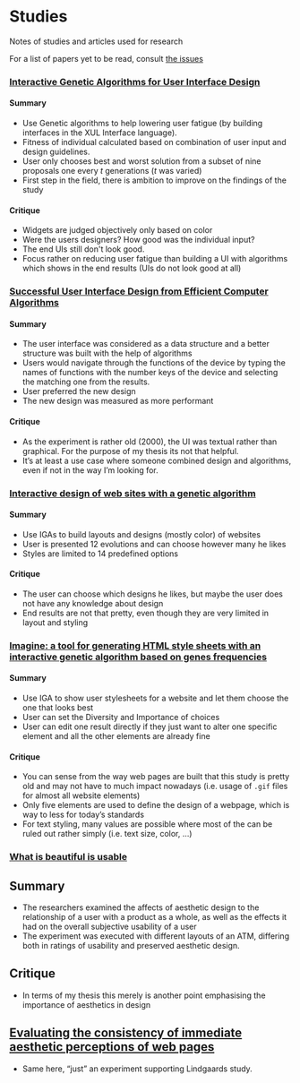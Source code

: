 # Studies
Notes of studies and articles used for research

For a list of papers yet to be read, consult [the issues](https://github.com/Plsr/thesis/labels/to%20read)

### [Interactive Genetic Algorithms for User Interface Design](http://ieeexplore.ieee.org/document/4424630/)

#### Summary
* Use Genetic algorithms to help lowering user fatigue (by building interfaces in the XUL Interface language).
* Fitness of individual calculated based on combination of user input and design guidelines.
* User only chooses best and worst solution from a subset of nine proposals one every _t_ generations (_t_ was varied)
* First step in the field, there is ambition to improve on the findings of the study

#### Critique
* Widgets are judged objectively only based on color
* Were the users designers? How good was the individual input?
* The end UIs still don't look good.
* Focus rather on  reducing user fatigue than building a UI with algorithms which shows in the end results (UIs do not look good at all)


### [Successful User Interface Design from Efficient Computer Algorithms](http://citeseerx.ist.psu.edu/viewdoc/download?doi=10.1.1.27.2962&rep=rep1&type=pdf)

#### Summary
* The user interface was considered as a data structure and a better structure was built with the help of algorithms
* Users would navigate through the functions of the device by typing the names of functions with the number keys of the device and selecting the matching one from the results.
* User preferred the new design
* The new design was measured as more performant

#### Critique
* As the experiment is rather old (2000), the UI was textual rather than graphical. For the purpose of my thesis its not that helpful.
* It’s at least a use case where someone combined design and algorithms, even if not in the way I’m looking for.


### [Interactive design of web sites with a genetic algorithm](https://pdfs.semanticscholar.org/4f26/61bfc4301758c36bfd6010a4f1cf926c25db.pdf)

#### Summary
* Use IGAs to build layouts and designs (mostly color) of websites
* User is presented 12 evolutions and can choose however many he likes
* Styles are limited to 14 predefined options

#### Critique
* The user can choose which designs he likes, but maybe the user does not have any knowledge about design
* End results are not that pretty, even though they are very limited in layout and styling

### [Imagine: a tool for generating HTML style sheets with an interactive genetic algorithm based on genes frequencies](http://ieeexplore.ieee.org/document/823287/)

#### Summary
* Use IGA to show user stylesheets for a website and let them choose the one that looks best
* User can set the Diversity and Importance of choices
* User can edit one result directly if they just want to alter one specific element and all the other elements are already fine

#### Critique
* You can sense from the way web pages are built that this study is pretty old and may not have to much impact nowadays (i.e. usage of  `.gif` files for almost all website elements)
* Only five elements are used to define the design of a webpage, which is way to less for today’s standards
* For text styling, many values are possible where most of the can be ruled out rather simply (i.e. text size, color, …)

### [What is beautiful is usable](http://www.ise.bgu.ac.il/faculty/noam/papers/00_nt_ask_di_iwc.pdf)

## Summary
* The researchers examined the affects of aesthetic design to the relationship of a user with a product as a whole, as well as the effects it had on the overall subjective usability of a user
* The experiment was executed with different layouts of an ATM, differing both in ratings of usability and preserved aesthetic design.

## Critique
* In terms of my thesis this merely is another point emphasising the importance of aesthetics in design

## [Evaluating the consistency of immediate aesthetic perceptions of web pages](http://www.sciencedirect.com/science/article/pii/S1071581906000863)
* Same here, “just” an experiment supporting Lindgaards study.

